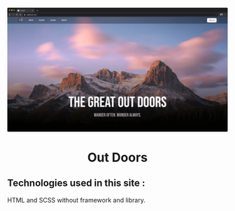 <p align="center">
  <a href="" target="_blank" rel="noopener noreferrer">
    <picture>
      <img src="https://github.com/mohamadrzm/outdoors/blob/main/desktop.png">
    </picture>
  </a>
</p>

<h1 align="center"/>Out Doors</h1>

## Technologies used in this site :

HTML and SCSS without framework and library.